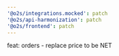 ```yaml
---
'@o2s/integrations.mocked': patch
'@o2s/api-harmonization': patch
'@o2s/frontend': patch
---
```


feat: orders - replace price to be NET
